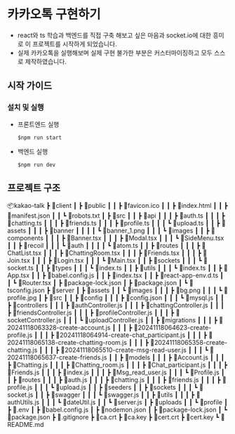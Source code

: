 # 카카오톡 구현하기

- react와 ts 학습과 백엔드를 직접 구축 해보고 싶은 마음과 socket.io에 대한 흥미로 이 프로젝트를 시작하게 되었습니다.
- 실제 카카오톡을 실행해보며 실제 구현 불가한 부분은 커스터마이징하고 모두 스스로 제작하였습니다.

## 시작 가이드

### 설치 및 실행

- 프론트엔드 실행

  ```
  $npm run start
  ```

- 백엔드 실행

  ```
  $npm run dev
  ```

## 프로젝트 구조

📦kakao-talk
 ┣ 📂client
 ┃ ┣ 📂public
 ┃ ┃ ┣ 📜favicon.ico
 ┃ ┃ ┣ 📜index.html
 ┃ ┃ ┣ 📜manifest.json
 ┃ ┃ ┗ 📜robots.txt
 ┃ ┣ 📂src
 ┃ ┃ ┣ 📂api
 ┃ ┃ ┃ ┣ 📜auth.ts
 ┃ ┃ ┃ ┣ 📜chatting.ts
 ┃ ┃ ┃ ┣ 📜friends.ts
 ┃ ┃ ┃ ┣ 📜profile.ts
 ┃ ┃ ┃ ┗ 📜upload.ts
 ┃ ┃ ┣ 📂assets
 ┃ ┃ ┃ ┣ 📂banner
 ┃ ┃ ┃ ┃ ┗ 📜banner_1.png
 ┃ ┃ ┃ ┗ 📂images
 ┃ ┃ ┣ 📂components
 ┃ ┃ ┃ ┣ 📜Banner.tsx
 ┃ ┃ ┃ ┣ 📜Modal.tsx
 ┃ ┃ ┃ ┗ 📜SideMenu.tsx
 ┃ ┃ ┣ 📂recoil
 ┃ ┃ ┃ ┗ 📂auth
 ┃ ┃ ┃ ┃ ┗ 📜atom.ts
 ┃ ┃ ┣ 📂routes
 ┃ ┃ ┃ ┣ 📜ChatList.tsx
 ┃ ┃ ┃ ┣ 📜ChattingRoom.tsx
 ┃ ┃ ┃ ┣ 📜Friends.tsx
 ┃ ┃ ┃ ┣ 📜Join.tsx
 ┃ ┃ ┃ ┣ 📜Login.tsx
 ┃ ┃ ┃ ┗ 📜Main.tsx
 ┃ ┃ ┣ 📂sockets
 ┃ ┃ ┃ ┗ 📜socket.ts
 ┃ ┃ ┣ 📂types
 ┃ ┃ ┃ ┗ 📜index.ts
 ┃ ┃ ┣ 📂utils
 ┃ ┃ ┃ ┗ 📜index.ts
 ┃ ┃ ┣ 📜App.tsx
 ┃ ┃ ┣ 📜babel.config.js
 ┃ ┃ ┣ 📜index.tsx
 ┃ ┃ ┣ 📜react-app-env.d.ts
 ┃ ┃ ┗ 📜Router.tsx
 ┃ ┣ 📜package-lock.json
 ┃ ┣ 📜package.json
 ┃ ┗ 📜tsconfig.json
 ┣ 📂server
 ┃ ┣ 📂assets
 ┃ ┃ ┗ 📂images
 ┃ ┃ ┃ ┣ 📜bg.png
 ┃ ┃ ┃ ┗ 📜profile.jpg
 ┃ ┣ 📂src
 ┃ ┃ ┣ 📂config
 ┃ ┃ ┃ ┣ 📜config.json
 ┃ ┃ ┃ ┗ 📜mysql.js
 ┃ ┃ ┣ 📂controllers
 ┃ ┃ ┃ ┣ 📜authController.js
 ┃ ┃ ┃ ┣ 📜chattingController.js
 ┃ ┃ ┃ ┣ 📜friendsController.js
 ┃ ┃ ┃ ┣ 📜profileController.js
 ┃ ┃ ┃ ┣ 📜socketController.js
 ┃ ┃ ┃ ┗ 📜uploadController.js
 ┃ ┃ ┣ 📂migrations
 ┃ ┃ ┃ ┣ 📜20241118063328-create-account.js
 ┃ ┃ ┃ ┣ 📜20241118064623-create-profile.js
 ┃ ┃ ┃ ┣ 📜20241118064914-create-chat_participant.js
 ┃ ┃ ┃ ┣ 📜20241118065138-create-chatting-room.js
 ┃ ┃ ┃ ┣ 📜20241118065358-create-chatting.js
 ┃ ┃ ┃ ┣ 📜20241118065510-create-msg-read-user.js
 ┃ ┃ ┃ ┗ 📜20241118065637-create-friends.js
 ┃ ┃ ┣ 📂models
 ┃ ┃ ┃ ┣ 📜Account.js
 ┃ ┃ ┃ ┣ 📜Chatting.js
 ┃ ┃ ┃ ┣ 📜Chatting_room.js
 ┃ ┃ ┃ ┣ 📜Chat_participant.js
 ┃ ┃ ┃ ┣ 📜Friends.js
 ┃ ┃ ┃ ┣ 📜index.js
 ┃ ┃ ┃ ┣ 📜Msg_read_user.js
 ┃ ┃ ┃ ┗ 📜Profile.js
 ┃ ┃ ┣ 📂routes
 ┃ ┃ ┃ ┣ 📜auth.js
 ┃ ┃ ┃ ┣ 📜chatting.js
 ┃ ┃ ┃ ┣ 📜friends.js
 ┃ ┃ ┃ ┣ 📜profile.js
 ┃ ┃ ┃ ┗ 📜upload.js
 ┃ ┃ ┣ 📂seeders
 ┃ ┃ ┣ 📂sockets
 ┃ ┃ ┃ ┗ 📜socket.js
 ┃ ┃ ┣ 📂swagger
 ┃ ┃ ┃ ┗ 📜swagger.js
 ┃ ┃ ┣ 📂utils
 ┃ ┃ ┃ ┣ 📜authUtils.js
 ┃ ┃ ┃ ┗ 📜dateUtil.js
 ┃ ┃ ┗ 📜server.js
 ┃ ┣ 📂uploads
 ┃ ┃ ┗ 📂profile
 ┃ ┣ 📜.env
 ┃ ┣ 📜babel.config.js
 ┃ ┣ 📜nodemon.json
 ┃ ┣ 📜package-lock.json
 ┃ ┗ 📜package.json
 ┣ 📜.gitignore
 ┣ 📜ca.crt
 ┣ 📜ca.key
 ┣ 📜cert.crt
 ┣ 📜cert.key
 ┗ 📜README.md